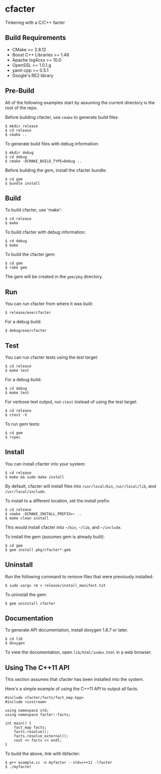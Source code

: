cfacter
=======

Tinkering with a C/C++ facter

Build Requirements
------------------

* CMake >= 2.8.12
* Boost C++ Libraries >= 1.48
* Apache log4cxx >= 10.0
* OpenSSL >= 1.0.1.g
* yaml-cpp >= 0.5.1
* Google's RE2 library

Pre-Build
---------

All of the following examples start by assuming the current directory is the root of the repo.

Before building cfacter, use `cmake` to generate build files:

    $ mkdir release
    $ cd release
    $ cmake ..

To generate build files with debug information:

    $ mkdir debug
    $ cd debug
    $ cmake -DCMAKE_BUILD_TYPE=Debug ..

Before building the gem, install the cfacter bundle:

    $ cd gem
    $ bundle install

Build
-----

To build cfacter, use 'make':

    $ cd release
    $ make

To build cfacter with debug information:

    $ cd debug
    $ make

To build the cfacter gem:

    $ cd gem
    $ rake gem

The gem will be created in the `gem/pkg` directory.

Run
---

You can run cfacter from where it was built:

`$ release/exe/cfacter`

For a debug build:

`$ debug/exe/cfacter`

Test
----

You can run cfacter tests using the test target:

    $ cd release
    $ make test

For a debug build:

    $ cd debug
    $ make test

For verbose test output, run `ctest` instead of using the test target:

    $ cd release
    $ ctest -V

To run gem tests:

    $ cd gem
    $ rspec

Install
-------

You can install cfacter into your system:

    $ cd release
    $ make && sudo make install

By default, cfacter will install files into `/usr/local/bin`, `/usr/local/lib`, and `/usr/local/include`.

To install to a different location, set the install prefix:

    $ cd release
    $ cmake -DCMAKE_INSTALL_PREFIX=~ ..
    $ make clean install

This would install cfacter into `~/bin`, `~/lib`, and `~/include`.

To install the gem (assumes gem is already built):

    $ cd gem
    $ gem install pkg/cfacter*.gem

Uninstall
---------

Run the following command to remove files that were previously installed:

    $ sudo xargs rm < release/install_manifest.txt

To uninstall the gem:

    $ gem uninstall cfacter

Documentation
-------------

To generate API documentation, install doxygen 1.8.7 or later.

    $ cd lib
    $ doxygen

To view the documentation, open `lib/html/index.html` in a web browser.


Using The C++11 API
-------------------

This section assumes that cfacter has been installed into the system.

Here's a simple example of using the C++11 API to output all facts.

    #include <facter/facts/fact_map.hpp>
    #include <iostream>

    using namespace std;
    using namespace facter::facts;

    int main() {
        fact_map facts;
        facts.resolve();
        facts.resolve_external();
        cout << facts << endl;
    }

To build the above, link with libfacter:

    $ g++ example.cc -o myfacter --std=c++11 -lfacter
    $ ./myfacter
